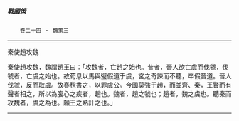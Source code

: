 

##### 戰國策
　　`卷二十四 ‧ 魏策三`

* * *

秦使趙攻魏

秦使趙攻魏，魏謂趙王曰：「攻魏者，亡趙之始也。昔者，晉人欲亡虞而伐虢，伐虢者，亡虞之始也。故荀息以馬與璧假道于虞，宮之奇諫而不聽，卒假晉道。晉人伐虢，反而取虞。故春秋書之，以罪虞公。今國莫強于趙，而並齊、秦，王賢而有聲者相之，所以為腹心之疾者，趙也。魏者，趙之虢也；趙者，魏之虞也。聽秦而攻魏者，虞之為也。願王之熟計之也。」

* * *

